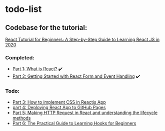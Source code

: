 # todo-list

## Codebase for the tutorial:

[React Tutorial for Beginners: A Step-by-Step Guide to Learning React JS in 2020](https://ibaslogic.com/blog/react-tutorial-for-beginners/)

### Completed:

- [Part 1: What is React?](https://ibaslogic.com/blog/react-tutorial-for-beginners/) ✔️
- [Part 2: Getting Started with React Form and Event Handling](https://ibaslogic.com/blog/react-form-handling/) ✔️

### Todo:

- [Part 3: How to implement CSS in Reactjs App](https://ibaslogic.com/blog/css-in-reactjs-app/)
- [part 4: Deploying React App to GitHub Pages](https://ibaslogic.com/blog/deploying-react-app-to-github-pages/)
- [Part 5: Making HTTP Request in React and understanding the lifecycle methods](https://ibaslogic.com/blog/react-http-request-and-lifecycle-methods/)
- [Part 6: The Practical Guide to Learning Hooks for Beginners](https://ibaslogic.com/blog/react-hooks-tutorial/)
